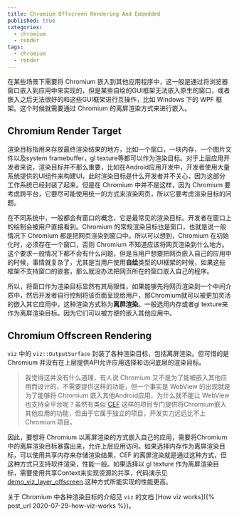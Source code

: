 ```yaml
---
title: Chromium Offscreen Rendering And Embedded
published: true
categories:
  - chromium
  - render
tags:
  - chromium
  - render
---
```


在某些场景下需要将 Chromium 嵌入到其他应用程序中，这一般是通过将浏览器窗口嵌入到应用中来实现的，但是某些自绘的GUI框架无法嵌入原生的窗口，或者嵌入之后无法很好的和这些GUI框架进行互操作，比如 Windows 下的 WPF 框架。这个时候就需要通过 Chromium 的离屏渲染方式来进行嵌入。

## Chromium Render Target

渲染目标指用来存放最终渲染结果的地方，比如一个窗口，一块内存，一个图片文件以及system framebuffer，gl texture等都可以作为渲染目标。对于上层应用开发者来说，渲染目标并不那么重要，比如在Android应用开发中，开发者使用大量系统提供的UI组件来构建UI，此时渲染目标是什么开发者并不关心，因为这部分工作系统已经封装了起来。但是在 Chromium 中并不是这样，因为 Chromium 要考虑跨平台，它要尽可能使用统一的方式来渲染网页，所以它要考虑渲染目标的问题。

在不同系统中，一般都会有窗口的概念，它是最常见的渲染目标。开发者在窗口上的绘制会被用户直接看到。Chromium 的常规渲染目标也是窗口，也就是说一般情况下 Chromium 都是把网页渲染到窗口中。所以可以想到，Chromium 在初始化时，必须存在一个窗口，否则 Chromium 不知道应该将网页渲染到什么地方。这个要求一般情况下都不会有什么问题，但是当用户想要把网页嵌入自己的应用中的时候，事情就复杂了，尤其是当用户使用**自绘**类型的UI框架的时候，如果这些框架不支持窗口的嵌套，那么就没办法把网页所在的窗口嵌入自己的程序。

所以，将窗口作为渲染目标显然有其局限性，如果能够先将网页渲染到一个中间介质中，然后开发者自行控制将该页面呈现给用户，那Chromium就可以被更加灵活的嵌入其它应用中，这种渲染方式称为**离屏渲染**。一般选用内存或者gl texture来作为离屏渲染目标。因为它们可以被方便的嵌入其他应用中。

## Chromium Offscreen Rendering

`viz` 中的 `viz::OutputSurface` 封装了各种渲染目标，包括离屏渲染。但可惜的是 Chromium 并没有在上层提供API允许应用选择和访问底层的渲染目标。

> 我觉得这并没有什么道理，有人说 Chromium 又不是为了能被嵌入其他应用而设计的，不需要提供这样的功能，但一个事实是 WebView 的出现就是为了能够将 Chromium 嵌入其他Android应用，为什么就不能让 WebView 也支持全平台呢？虽然有类似 [CEF](https://github.com/chromiumembedded/cef-project) 这样的项目专门提供将Chromium嵌入其他应用的功能，但由于它属于独立的项目，开发实力远远比不上 Chromium 项目。

因此，要想将 Chromium 以离屏渲染的方式嵌入自己的应用，需要将Chromium中的离屏渲染目标暴露出来，允许上层应用访问。如果选择内存作为离屏渲染目标，可以使用共享内存来存储渲染结果，CEF 的离屏渲染就是通过这种方式，但这种方式只支持软件渲染，性能一般。如果选择以 gl texture 作为离屏渲染目标，需要使用共享Context来实现资源的共享，代码演示见 [demo_viz_layer_offscreen](https://github.com/keyou/chromium_demo/tree/c/80.0.3987/demo_viz).这种方式所能实现的性能更高。

关于 Chromium 中各种渲染目标的介绍见 `viz` 的文档 [How viz works]({% post_url 2020-07-29-how-viz-works %})。

